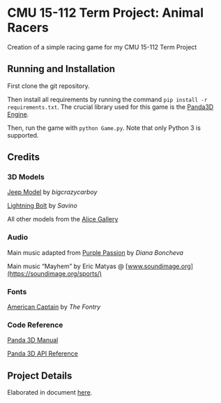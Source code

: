 # CMU 15-112 Term Project: Animal Racers

Creation of a simple racing game for my CMU 15-112 Term Project

## Running and Installation
First clone the git repository.

Then install all requirements by running the command `pip install -r requirements.txt`. The crucial library used for this game is the [Panda3D Engine](https://www.panda3d.org).

Then, run the game with `python Game.py`. Note that only Python 3 is supported.

## Credits
### 3D Models
[Jeep Model](https://free3d.com/3d-model/1987-camel-trophy-range-rover-x3d-25052.html) by *bigcrazycarboy*

[Lightning Bolt](https://opengameart.org/content/bolt) by *Savino*

All other models from the [Alice Gallery](http://alice.org/pandagallery/index.html)

### Audio
Main music adapted from [Purple Passion](https://www.youtube.com/watch?v=ERbmI4_x1Xc) by *Diana Boncheva*

Main music “Mayhem” by Eric Matyas @ [www.soundimage.org](https://soundimage.org/sports/)

### Fonts
[American Captain](https://www.fontspace.com/the-fontry/american-captain) by *The Fontry*

### Code Reference
[Panda 3D Manual](https://www.panda3d.org/manual/)

[Panda 3D API Reference](https://www.panda3d.org/reference/python/index.html)

## Project Details
Elaborated in document [here](ProjectProposal.md).
